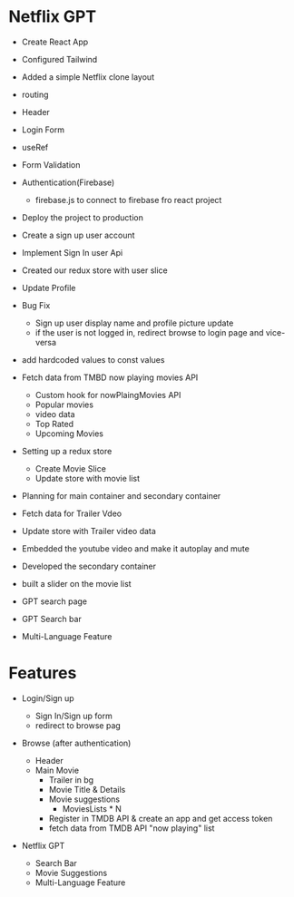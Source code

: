 # Netflix GPT

- Create React App
- Configured Tailwind
- Added a simple Netflix clone layout
- routing
- Header
- Login Form
- useRef
- Form Validation
- Authentication(Firebase)
    - firebase.js to connect to firebase fro react project
- Deploy the project to production
- Create a sign up user account
- Implement Sign In user Api
- Created our redux store with user slice
- Update Profile
- Bug Fix
    - Sign up user display name and profile picture update
    - if the user is not logged in, redirect browse to login page and vice-versa
- add hardcoded values to const values
- Fetch data from TMBD now playing movies API
    - Custom hook for nowPlaingMovies API
    - Popular movies
    - video data
    - Top Rated
    - Upcoming Movies

- Setting up a redux store
    - Create Movie Slice
    - Update store with movie list

- Planning for main container and secondary container
- Fetch data for Trailer Vdeo
- Update store with Trailer video data
- Embedded the youtube video and make it autoplay and mute
- Developed the secondary container
- built a slider on the movie list
- GPT search page
- GPT Search bar
- Multi-Language Feature


# Features

- Login/Sign up
    - Sign In/Sign up form
    - redirect to browse pag

- Browse (after authentication)
    - Header
    - Main Movie
        - Trailer in bg
        - Movie Title & Details
        - Movie suggestions
            - MoviesLists * N
        - Register in TMDB API & create an app and get access token
        - fetch data from TMDB API "now playing" list
    
- Netflix GPT
    - Search Bar
    - Movie Suggestions
    - Multi-Language Feature
